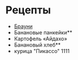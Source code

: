 # Рецепты

- [Брауни](brownie.md)
- Банановые панкейки**
- Картофель «Айдахо»
- Банановый хлеб**
- курица "Пикассо" 1111